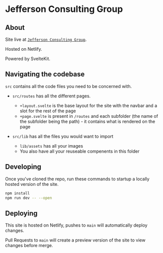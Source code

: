 # Jefferson Consulting Group

## About

Site live at [`Jefferson Consulting Group`](https://storied-concha-d0585a.netlify.app/).

Hosted on Netlify.

Powered by SvelteKit.

## Navigating the codebase

`src` contains all the code files you need to be concerned with.

- `src/routes` has all the different pages.

  - `+layout.svelte` is the base layout for the site with the navbar and a slot for the rest of the page
  - `+page.svelte` is present in `/routes` and each subfolder (the name of the subfolder being the path) - it contains what is rendered on the page

- `src/lib` has all the files you would want to import
  - `lib/assets` has all your images
  - You also have all your reuseable compenents in this folder

## Developing

Once you've cloned the repo, run these commands to startup a locally hosted version of the site.

```bash
npm install
npm run dev -- --open
```

## Deploying

This site is hosted on Netlify, pushes to `main` will automatically deploy changes.

Pull Requests to `main` will create a preview version of the site to view changes before merge.
